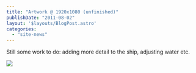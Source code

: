 ```yaml
---
title: "Artwork @ 1920x1080 (unfinished)"
publishDate: "2011-08-02"
layout: '$layouts/BlogPost.astro'
categories: 
  - "site-news"
---
```


Still some work to do: adding more detail to the ship, adjusting water etc.

![](/wp-content/uploads/2011/08/The_Settlers_II_artwork_1920x1080_unfinished1.jpg)
